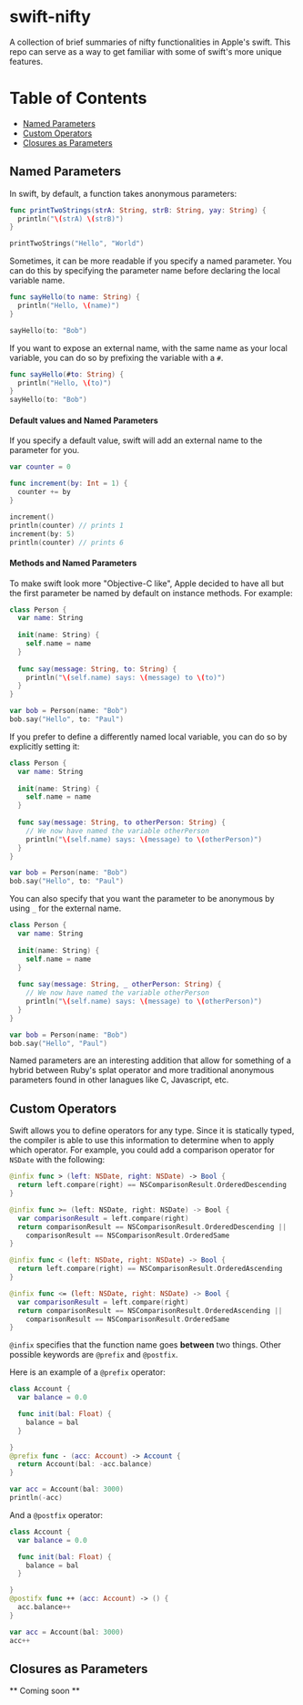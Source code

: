 # swift-nifty

A collection of brief summaries of nifty functionalities in Apple's swift. This
repo can serve as a way to get familiar with some of swift's more unique
features.

# Table of Contents

- [Named Parameters](#named-arguments)
- [Custom Operators](#custom-operators)
- [Closures as Parameters](#closures-as-parameters)

## Named Parameters

In swift, by default, a function takes anonymous parameters:

```swift
func printTwoStrings(strA: String, strB: String, yay: String) {
  println("\(strA) \(strB)")
}

printTwoStrings("Hello", "World")
```

Sometimes, it can be more readable if you specify a named parameter. You can do this by specifying the parameter name before declaring the local variable name.

```swift
func sayHello(to name: String) {
  println("Hello, \(name)")
}

sayHello(to: "Bob")
```

If you want to expose an external name, with the same name as your local variable, you can do so by prefixing the variable with a `#`.

```swift
func sayHello(#to: String) {
  println("Hello, \(to)")
}
sayHello(to: "Bob")
```

#### Default values and Named Parameters

If you specify a default value, swift will add an external name to the parameter for you.

```swift
var counter = 0

func increment(by: Int = 1) {
  counter += by
}

increment()
println(counter) // prints 1
increment(by: 5)
println(counter) // prints 6
```

#### Methods and Named Parameters

To make swift look more "Objective-C like", Apple decided to have all but the first parameter be named by default on instance methods. For example:

```swift
class Person {
  var name: String
  
  init(name: String) {
    self.name = name
  }
  
  func say(message: String, to: String) {
    println("\(self.name) says: \(message) to \(to)")
  }
}

var bob = Person(name: "Bob")
bob.say("Hello", to: "Paul")
```

If you prefer to define a differently named local variable, you can do so by explicitly setting it:

```swift
class Person {
  var name: String
  
  init(name: String) {
    self.name = name
  }
  
  func say(message: String, to otherPerson: String) {
    // We now have named the variable otherPerson
    println("\(self.name) says: \(message) to \(otherPerson)")
  }
}

var bob = Person(name: "Bob")
bob.say("Hello", to: "Paul")
```

You can also specify that you want the parameter to be anonymous by using `_` for the external name.

```swift
class Person {
  var name: String
  
  init(name: String) {
    self.name = name
  }
  
  func say(message: String, _ otherPerson: String) {
    // We now have named the variable otherPerson
    println("\(self.name) says: \(message) to \(otherPerson)")
  }
}

var bob = Person(name: "Bob")
bob.say("Hello", "Paul")
```

Named parameters are an interesting addition that allow for something of a hybrid between Ruby's splat operator and more traditional anonymous parameters found in other lanagues like C, Javascript, etc. 

## Custom Operators

Swift allows you to define operators for any type. Since it is statically typed,
the compiler is able to use this information to determine when to apply which
operator. For example, you could add a comparison operator for `NSDate` with the
following:

```swift
@infix func > (left: NSDate, right: NSDate) -> Bool {
  return left.compare(right) == NSComparisonResult.OrderedDescending
}

@infix func >= (left: NSDate, right: NSDate) -> Bool {
  var comparisonResult = left.compare(right)
  return comparisonResult == NSComparisonResult.OrderedDescending ||
    comparisonResult == NSComparisonResult.OrderedSame
}

@infix func < (left: NSDate, right: NSDate) -> Bool {
  return left.compare(right) == NSComparisonResult.OrderedAscending
}

@infix func <= (left: NSDate, right: NSDate) -> Bool {
  var comparisonResult = left.compare(right)
  return comparisonResult == NSComparisonResult.OrderedAscending ||
    comparisonResult == NSComparisonResult.OrderedSame
}
```

`@infix` specifies that the function name goes **between** two things. Other possible
keywords are `@prefix` and `@postfix`.

Here is an example of a `@prefix` operator:

```swift
class Account {
  var balance = 0.0

  func init(bal: Float) {
    balance = bal
  }

}
@prefix func - (acc: Account) -> Account {
  return Account(bal: -acc.balance)
}

var acc = Account(bal: 3000)
println(-acc)
```

And a `@postfix` operator:

```swift
class Account {
  var balance = 0.0

  func init(bal: Float) {
    balance = bal
  }

}
@postifx func ++ (acc: Account) -> () {
  acc.balance++
}

var acc = Account(bal: 3000)
acc++
```

## Closures as Parameters

** Coming soon **
